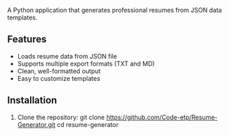 A Python application that generates professional resumes from JSON data templates.

## Features

- Loads resume data from JSON file
- Supports multiple export formats (TXT and MD)
- Clean, well-formatted output
- Easy to customize templates

## Installation

1. Clone the repository:
   git clone https://github.com/Code-etp/Resume-Generator.git
   cd resume-generator